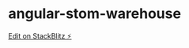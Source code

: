 # angular-stom-warehouse

[Edit on StackBlitz ⚡️](https://stackblitz.com/edit/angular-stom-warehouse)